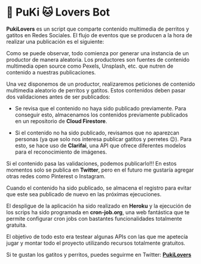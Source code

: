 # 🐶 PuKi 🐱 Lovers Bot

**PukiLovers** es un script que comparte contenido multimedia de perritos y gatitos en Redes Sociales. El flujo de eventos que se producen a la hora de realizar una publicación es el siguiente:


Como se puede observar, todo comienza por generar una instancia de un productor de manera aleatoria. Los productores son fuentes de contenido multimedia open source como Pexels, Unsplash, etc. que nutren de contenido a nuestras publicaciones.

Una vez disponemos de un productor, realizaremos peticiones de contenido multimedia aleatorio de perritos y gatitos. Estos contenidos deben pasar dos validaciones antes de ser publicados: 

- Se revisa que el contenido no haya sido publicado previamente. Para conseguir esto, almacenamos los contenidos previamente publicados en un repositorio de **Cloud Firestore**.

- Si el contenido no ha sido publicado, revisamos que no aparezcan personas (ya que solo nos interesa publicar gatitos y perretes 😉). Para esto, se hace uso de **Clarifai**, una API que ofrece diferentes modelos para el reconocimiento de imágenes.

Si el contenido pasa las validaciones, podemos publicarlo!!! En estos momentos solo se publica en **Twitter**, pero en el futuro me gustaría agregar otras redes como Pinterest o Instagram.

Cuando el contenido ha sido publicado, se almacena el registro para evitar que este sea publicado de nuevo en las próximas ejecuciones.

El despligue de la aplicación ha sido realizado en **Heroku** y la ejecución de los scrips ha sido programada en **cron-job.org**, una web fantástica que te permite configurar cron jobs con bastantes funcionalidades totalmente gratuita.

El objetivo de todo esto era testear algunas APIs con las que me apetecía jugar y montar todo el proyecto utilizando recursos totalmente gratuitos.

Si te gustan los gatitos y perritos, puedes seguirme en Twitter:
**[PukiLovers](https://twitter.com/pu_ki_lovers)**